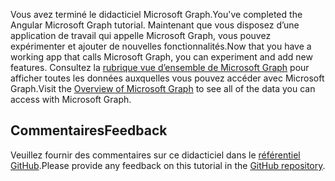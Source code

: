 <!-- markdownlint-disable MD002 MD041 -->

<span data-ttu-id="072cc-101">Vous avez terminé le didacticiel Microsoft Graph.</span><span class="sxs-lookup"><span data-stu-id="072cc-101">You've completed the Angular Microsoft Graph tutorial.</span></span> <span data-ttu-id="072cc-102">Maintenant que vous disposez d’une application de travail qui appelle Microsoft Graph, vous pouvez expérimenter et ajouter de nouvelles fonctionnalités.</span><span class="sxs-lookup"><span data-stu-id="072cc-102">Now that you have a working app that calls Microsoft Graph, you can experiment and add new features.</span></span> <span data-ttu-id="072cc-103">Consultez la [rubrique vue d’ensemble de Microsoft Graph](/graph/overview) pour afficher toutes les données auxquelles vous pouvez accéder avec Microsoft Graph.</span><span class="sxs-lookup"><span data-stu-id="072cc-103">Visit the [Overview of Microsoft Graph](/graph/overview) to see all of the data you can access with Microsoft Graph.</span></span>

## <a name="feedback"></a><span data-ttu-id="072cc-104">Commentaires</span><span class="sxs-lookup"><span data-stu-id="072cc-104">Feedback</span></span>

<span data-ttu-id="072cc-105">Veuillez fournir des commentaires sur ce didacticiel dans le [référentiel GitHub](https://github.com/microsoftgraph/msgraph-training-angularspa).</span><span class="sxs-lookup"><span data-stu-id="072cc-105">Please provide any feedback on this tutorial in the [GitHub repository](https://github.com/microsoftgraph/msgraph-training-angularspa).</span></span>
